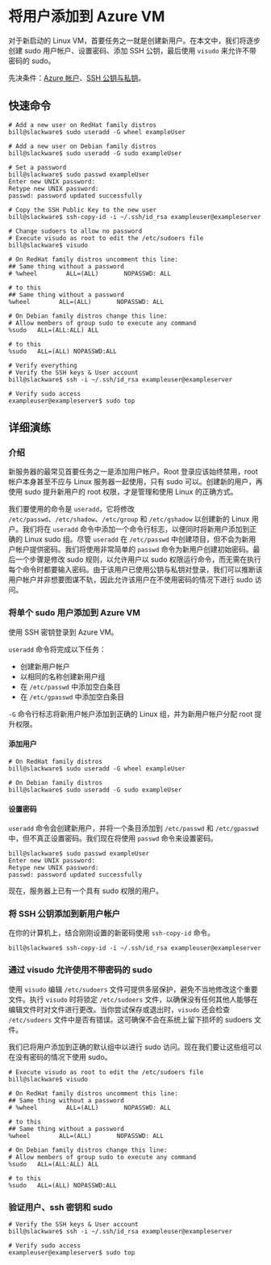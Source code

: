 <properties
		pageTitle="将用户添加到 Azure 上的 Linux VM | Azure"
		description="将用户添加到 Azure 上的 Linux VM。"
		services="virtual-machines-linux"
		documentationCenter=""
		authors="vlivech"
		manager="timlt"
		editor=""
		tags="azure-resource-manager"
/>

<tags
	ms.service="virtual-machines-linux"
	ms.date="03/04/2016"
	wacn.date="06/02/2016"/>

# 将用户添加到 Azure VM

对于新启动的 Linux VM，首要任务之一就是创建新用户。在本文中，我们将逐步创建 sudo 用户帐户、设置密码、添加 SSH 公钥，最后使用 `visudo` 来允许不带密码的 sudo。

先决条件：[Azure 帐户](/pricing/1rmb-trial/)、[SSH 公钥与私钥](/documentation/articles/virtual-machines-linux-mac-create-ssh-keys)。

## 快速命令

	# Add a new user on RedHat family distros
	bill@slackware$ sudo useradd -G wheel exampleUser
	
	# Add a new user on Debian family distros
	bill@slackware$ sudo useradd -G sudo exampleUser
	
	# Set a password
	bill@slackware$ sudo passwd exampleUser
	Enter new UNIX password:
	Retype new UNIX password:
	passwd: password updated successfully
	
	# Copy the SSH Public Key to the new user
	bill@slackware$ ssh-copy-id -i ~/.ssh/id_rsa exampleuser@exampleserver
	
	# Change sudoers to allow no password
	# Execute visudo as root to edit the /etc/sudoers file
	bill@slackware$ visudo
	
	# On RedHat family distros uncomment this line:
	## Same thing without a password
	# %wheel        ALL=(ALL)       NOPASSWD: ALL
	
	# to this
	## Same thing without a password
	%wheel        ALL=(ALL)       NOPASSWD: ALL
	
	# On Debian family distros change this line:
	# Allow members of group sudo to execute any command
	%sudo   ALL=(ALL:ALL) ALL
	
	# to this
	%sudo   ALL=(ALL) NOPASSWD:ALL
	
	# Verify everything
	# Verify the SSH keys & User account
	bill@slackware$ ssh -i ~/.ssh/id_rsa exampleuser@exampleserver
	
	# Verify sudo access
	exampleuser@exampleserver$ sudo top

## 详细演练

### 介绍

新服务器的最常见首要任务之一是添加用户帐户。Root 登录应该始终禁用，root 帐户本身甚至不应与 Linux 服务器一起使用，只有 sudo 可以。创建新的用户，再使用 sudo 提升新用户的 root 权限，才是管理和使用 Linux 的正确方式。

我们要使用的命令是 `useradd`，它将修改 `/etc/passwd`、`/etc/shadow`、`/etc/group` 和 `/etc/gshadow` 以创建新的 Linux 用户。我们将在 `useradd` 命令中添加一个命令行标志，以便同时将新用户添加到正确的 Linux sudo 组。尽管 `useradd` 在 `/etc/passwd` 中创建项目，但不会为新用户帐户提供密码。我们将使用非常简单的 `passwd` 命令为新用户创建初始密码。最后一个步骤是修改 sudo 规则，以允许用户以 sudo 权限运行命令，而无需在执行每个命令时都要输入密码。由于该用户已使用公钥与私钥对登录，我们可以推断该用户帐户并非想要图谋不轨，因此允许该用户在不使用密码的情况下进行 sudo 访问。

### 将单个 sudo 用户添加到 Azure VM

使用 SSH 密钥登录到 Azure VM。

`useradd` 命令将完成以下任务：

- 创建新用户帐户
- 以相同的名称创建新用户组
- 在 `/etc/passwd` 中添加空白条目
- 在 `/etc/gpasswd` 中添加空白条目

`-G` 命令行标志将新用户帐户添加到正确的 Linux 组，并为新用户帐户分配 root 提升权限。

#### 添加用户

	# On RedHat family distros
	bill@slackware$ sudo useradd -G wheel exampleUser
	
	# On Debian family distros
	bill@slackware$ sudo useradd -G sudo exampleUser

#### 设置密码

`useradd` 命令会创建新用户，并将一个条目添加到 `/etc/passwd` 和 `/etc/gpasswd` 中，但不真正设置密码。我们现在将使用 `passwd` 命令来设置密码。

	bill@slackware$ sudo passwd exampleUser
	Enter new UNIX password:
	Retype new UNIX password:
	passwd: password updated successfully

现在，服务器上已有一个具有 sudo 权限的用户。

### 将 SSH 公钥添加到新用户帐户

在你的计算机上，结合刚刚设置的新密码使用 `ssh-copy-id` 命令。

	bill@slackware$ ssh-copy-id -i ~/.ssh/id_rsa exampleuser@exampleserver

### 通过 visudo 允许使用不带密码的 sudo

使用 `visudo` 编辑 `/etc/sudoers` 文件可提供多层保护，避免不当地修改这个重要文件。执行 `visudo` 时将锁定 `/etc/sudoers` 文件，以确保没有任何其他人能够在编辑文件时对文件进行更改。当你尝试保存或退出时，`visudo` 还会检查 `/etc/sudoers` 文件中是否有错误。这可确保不会在系统上留下损坏的 sudoers 文件。

我们已将用户添加到正确的默认组中以进行 sudo 访问。现在我们要让这些组可以在没有密码的情况下使用 sudo。

	# Execute visudo as root to edit the /etc/sudoers file
	bill@slackware$ visudo
	
	# On RedHat family distros uncomment this line:
	## Same thing without a password
	# %wheel        ALL=(ALL)       NOPASSWD: ALL
	
	# to this
	## Same thing without a password
	%wheel        ALL=(ALL)       NOPASSWD: ALL
	
	# On Debian family distros change this line:
	# Allow members of group sudo to execute any command
	%sudo   ALL=(ALL:ALL) ALL
	
	# to this
	%sudo   ALL=(ALL) NOPASSWD:ALL

### 验证用户、ssh 密钥和 sudo

	# Verify the SSH keys & User account
	bill@slackware$ ssh -i ~/.ssh/id_rsa exampleuser@exampleserver
	
	# Verify sudo access
	exampleuser@exampleserver$ sudo top

<!---HONumber=Mooncake_0503_2016-->